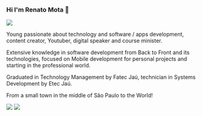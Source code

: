 ###  Hi I'm Renato Mota 👋

<a href="https://github.com/RenatoLucasMota/RenatoLucasMota">
  <img align="center" src="![Renato's GitHub stats]https://github-readme-stats.vercel.app/api?username=RenatoLucasMota&hide=contribs,prs"/>
</a>

Young passionate about technology and software / apps development, content creator,
 Youtuber, digital speaker and course minister.

 Extensive knowledge in software development from Back to Front and its technologies, focused on Mobile development for personal projects and starting in the professional world.

 Graduated in Technology Management by Fatec Jaú, technician in Systems Development by Etec Jaú.

 From a small town in the middle of São Paulo to the World!

[<img src="https://img.shields.io/badge/linkedin-%230077B5.svg?&style=for-the-badge&logo=linkedin&logoColor=white" />](https://www.linkedin.com/in/renatomotadeveloper/) [<img src="https://img.shields.io/badge/youtube-%230075B5.svg?&style=for-the-badge&logo=youtube&logoColor=white&color=red" />](https://www.youtube.com/channel/UCd-vLa_qcKve3CsDFlYiygA) 
